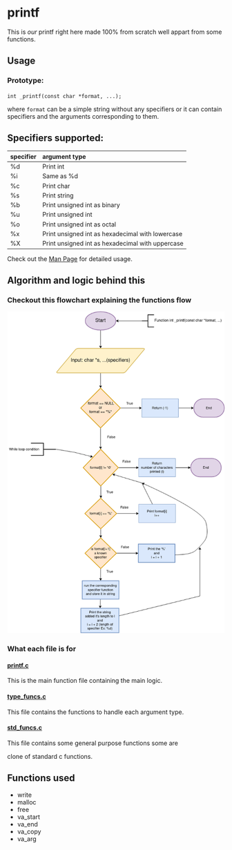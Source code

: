 # printf

This is *our* printf right here made 100% from scratch
well appart from some functions.

## Usage

### Prototype:

`int _printf(const char *format, ...);`

where `format` can be a simple string without any specifiers or it can contain specifiers and the arguments corresponding to them.

## Specifiers supported:

| specifier | argument type                                    |
|:----------|:-------------------------------------------------|
| %d        | Print int                                        |
| %i        | Same as %d                                       |
| %c        | Print char                                       |
| %s        | Print string                                     |
| %b        | Print unsigned int as binary                     |
| %u        | Print unsigned int                               |
| %o        | Print unsigned int as octal                      |
| %x        | Print unsigned int as hexadecimal with lowercase |
| %X        | Print unsigned int as hexadecimal with uppercase |


Check out the [Man Page](man_3_printf) for detailed usage.

## Algorithm and logic behind this

### Checkout this flowchart explaining the functions flow

![flowchart](printf.png)

### What each file is for

#### [printf.c](./printf.c)

This is the main function file containing the main logic. 

#### [type_funcs.c](./type_funcs.c)

This file contains the functions to handle each argument type.

#### [std_funcs.c](./std_funcs.c)

This file contains some general purpose functions some are

clone of standard c functions.

## Functions used

* write
* malloc
* free
* va_start
* va_end
* va_copy
* va_arg


